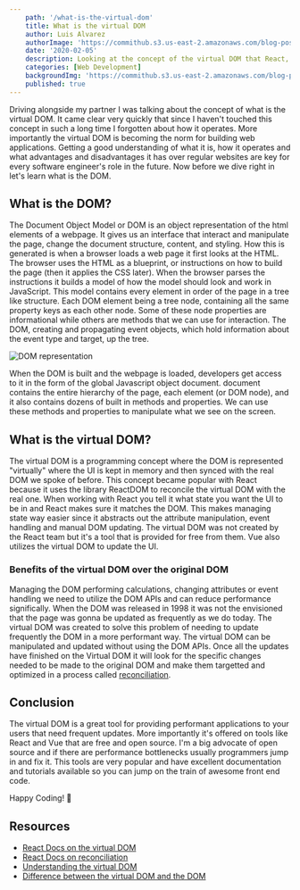```yaml
---
    path: '/what-is-the-virtual-dom'
    title: What is the virtual DOM
    author: Luis Alvarez
    authorImage: 'https://commithub.s3.us-east-2.amazonaws.com/blog-posts/author/luis.jpg'
    date: '2020-02-05'
    description: Looking at the concept of the virtual DOM that React, Vue and many frameworks and libraries use
    categories: [Web Development]
    backgroundImg: 'https://commithub.s3.us-east-2.amazonaws.com/blog-posts/beginners-guide-to-vim/vim-terminal.png'
    published: true
---
```


Driving alongside my partner I was talking about the concept of what is the virtual DOM. It came clear very quickly that since I haven't touched
this concept in such a long time I forgotten about how it operates. More importantly the virtual DOM is becoming the norm for building web applications.
Getting a good understanding of what it is, how it operates and what advantages and disadvantages it has over regular websites are key for every software
engineer's role in the future. Now before we dive right in let's learn what is the DOM.

## What is the DOM?

The Document Object Model or DOM is an object representation of the html elements of a webpage. It gives us an interface that interact and manipulate the page, change the document structure,
content, and styling. How this is generated is when a browser loads a web page it first looks at the HTML. The browser uses the HTML as a blueprint, or instructions on how to build the page
(then it applies the CSS later). When the browser parses the instructions it builds a model of how the model should look and work in JavaScript. This model contains every element
in order of the page in a tree like structure. Each DOM element being a tree node, containing all the same property keys as each other node.
Some of these node properties are informational while others are methods that we can use for interaction. The DOM, creating and propagating event objects, which hold information
about the event type and target, up the tree.

<img class="section-jumbo" src="https://commithub.s3.us-east-2.amazonaws.com/blog-posts/what-is-the-virtual-dom/dom.jpg" alt="DOM representation" />

When the DOM is built and the webpage is loaded, developers get access to it in the form of the global Javascript object document. document contains the entire hierarchy of
the page, each element (or DOM node), and it also contains dozens of built in methods and properties. We can use these methods and properties to manipulate what we see on the screen.

## What is the virtual DOM?

The virtual DOM is a programming concept where the DOM is represented "virtually" where the UI is kept in memory and then synced with the real DOM we spoke of before. This concept
became popular with React because it uses the library ReactDOM to reconcile the virtual DOM with the real one. When working with React you tell it what state you want the UI to be in
and React makes sure it matches the DOM. This makes managing state way easier since it abstracts out the attribute manipulation, event handling and manual DOM updating.
The virtual DOM was not created by the React team but it's a tool that is provided for free from them. Vue also utilizes the virtual DOM to update the UI.

### Benefits of the virtual DOM over the original DOM

Managing the DOM performing calculations, changing attributes or event handling we need to utilize the DOM APIs and can reduce performance significally. When the DOM was released in 1998 it was not
the envisioned that the page was gonna be updated as frequently as we do today. The virtual DOM was created to solve this problem of needing to update frequently the DOM in a more performant way.
The virtual DOM can be manipulated and updated without using the DOM APIs. Once all the updates have finished on the Virtual DOM it will look for the specific changes needed to be made to the original DOM
and make them targetted and optimized in a process called <a href="https://reactjs.org/docs/reconciliation.html" rel="noopener" target="_blank">reconciliation</a>.

## Conclusion

The virtual DOM is a great tool for providing performant applications to your users that need frequent updates. More importantly it's offered on tools like React and Vue that are free and open source.
I'm a big advocate of open source and if there are performance bottlenecks usually programmers jump in and fix it. This tools are very popular and have excellent documentation and tutorials available
so you can jump on the train of awesome front end code.

Happy Coding! 🚀

## Resources

* <a href="https://reactjs.org/docs/faq-internals.html" rel="noopener" target="_blank">React Docs on the virtual DOM</a>
* <a href="https://reactjs.org/docs/reconciliation.html" rel="noopener" target="_blank">React Docs on reconciliation</a>
* <a href="https://bitsofco.de/understanding-the-virtual-dom/" rel="noopener" target="_blank">Understanding the virtual DOM</a>
* <a href="https://reactkungfu.com/2015/10/the-difference-between-virtual-dom-and-dom/" rel="noopener" target="_blank">Difference between the virtual DOM and the DOM</a>
